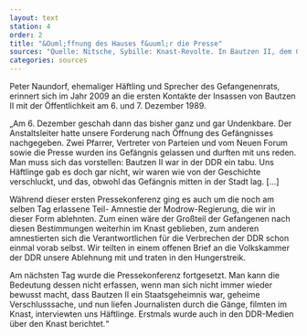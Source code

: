 ```yaml
---
layout: text
station: 4
order: 2
title: "&Ouml;ffnung des Hauses f&uuml;r die Presse"
sources: "Quelle: Nitsche, Sybille: Knast-Revolte. In Bautzen II, dem Gef&auml;ngnis f&uuml;r politisch Inhaftierte, treten die H&auml;ftlinge in einen Hungerstreik und gr&uuml;nden einen Gefangenenrat, in: Links, Christop/ Nitsche, Sybille/ Taffelt, Antje (Hg.): Das wunderbare Jahr der Anarchie. Von der Kraft des zivilen Ungehorsam 1989/90, Berlin 2009, S. 84-90."
categories: sources
---
```

Peter Naundorf, ehemaliger H&auml;ftling und Sprecher des Gefangenenrats, erinnert sich im Jahr 2009 an die ersten Kontakte der Insassen von Bautzen II mit der &Ouml;ffentlichkeit am 6. und 7. Dezember 1989.

&bdquo;Am 6. Dezember geschah dann das bisher ganz und gar Undenkbare. Der Anstaltsleiter hatte unsere Forderung nach &Ouml;ffnung des Gef&auml;ngnisses nachgegeben. Zwei Pfarrer, Vertreter von Parteien und vom Neuen Forum sowie die Presse wurden ins Gef&auml;ngnis gelassen und durften mit uns reden. Man muss sich das vorstellen: Bautzen II war in der DDR ein tabu. Uns H&auml;ftlinge gab es doch gar nicht, wir waren wie von der Geschichte verschluckt, und das, obwohl das Gef&auml;ngnis mitten in der Stadt lag. [...]

W&auml;hrend dieser ersten Pressekonferenz ging es auch um die noch am selben Tag erlassene Teil- Amnestie der Modrow-Regierung, die wir in dieser Form ablehnten. Zum einen w&auml;re der Gro&szlig;teil der Gefangenen nach diesen Bestimmungen weiterhin im Knast geblieben, zum anderen amnestierten sich die Verantwortlichen f&uuml;r die Verbrechen der DDR schon einmal vorab selbst. Wir teilten in einem offenen Brief an die Volkskammer der DDR unsere Ablehnung mit und traten in den Hungerstreik. 

Am n&auml;chsten Tag wurde die Pressekonferenz fortgesetzt. Man kann die Bedeutung dessen nicht erfassen, wenn man sich nicht immer wieder bewusst macht, dass Bautzen II ein Staatsgeheimnis war, geheime Verschlusssache, und nun liefen Journalisten durch die G&auml;nge, filmten im Knast, interviewten uns H&auml;ftlinge. Erstmals wurde auch in den DDR-Medien &uuml;ber den Knast berichtet.&ldquo;
